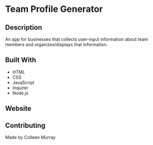 # Team Profile Generator

## Description
An app for businesses that collects user-input information about team members and organizes/displays that information.

## Built With
 - HTML
 - CSS
 - JavaScript
 - Inquirer
 - Node.js

## Website

## Contributing
Made by Colleen Murray